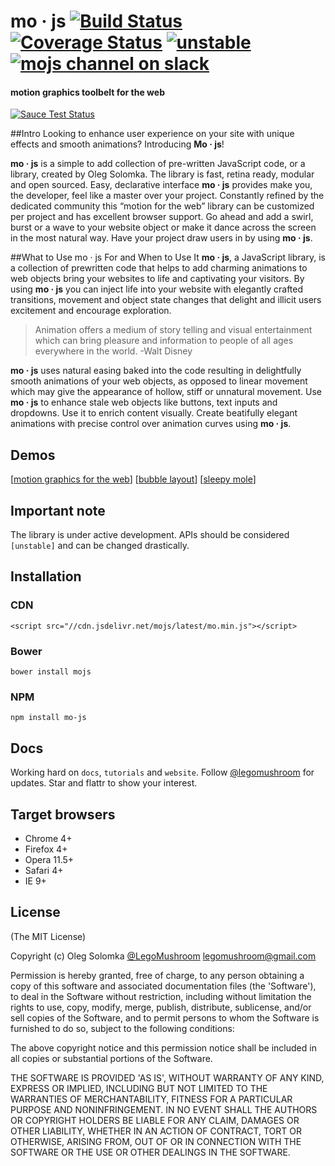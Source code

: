 # mo · js [![Build Status](https://travis-ci.org/legomushroom/mojs.svg?branch=master)](https://travis-ci.org/legomushroom/mojs) [![Coverage Status](https://coveralls.io/repos/legomushroom/mojs/badge.svg?branch=master)](https://coveralls.io/r/legomushroom/mojs?branch=master) [![unstable](https://img.shields.io/badge/stability-unstable-yellow.svg)](http://github.com/badges/stability-badges) [![mojs channel on slack](https://img.shields.io/badge/slack-mojs%20channel-61DAAA.svg?style=flat)](https://mojs.slack.com/messages/mojs/)

#### motion graphics toolbelt for the web

[![Sauce Test Status](https://saucelabs.com/browser-matrix/legomushroom.svg)](https://saucelabs.com/u/legomushroom)

##Intro
Looking to enhance user experience on your site with unique effects and smooth animations? Introducing **Mo · js**!

**mo · js** is a simple to add collection of pre-written JavaScript code, or a library, created by Oleg Solomka. The library is fast, retina ready, modular and open sourced. Easy, declarative interface **mo · js** provides make you, the developer, feel like a master over your project. Constantly refined by the dedicated community this “motion for the web” library can be customized per project and has excellent browser support. Go ahead and add a swirl, burst or a wave to your website object or make it dance across the screen in the most natural way. Have your project draw users in by using **mo · js**.

##What to Use mo · js For and When to Use It
**mo · js**, a JavaScript library, is a collection of prewritten code that helps to add charming animations to web objects bring your websites to life and captivating your visitors. By using **mo · js** you can inject life into your website with elegantly crafted transitions, movement and object state changes that delight and illicit users excitement and encourage exploration. 

>Animation offers a medium of story telling and visual entertainment which can bring pleasure and information to people of all ages everywhere in the world. -Walt Disney

**mo · js** uses natural easing baked into the code resulting in delightfully smooth animations of your web objects, as opposed to linear movement  which may give the appearance of hollow, stiff or unnatural movement. Use **mo · js** to enhance stale web objects like buttons, text inputs and dropdowns. Use it to enrich content visually. Create beatifully elegant animations with precise control over animation curves using **mo · js**.

## Demos
[[motion graphics for the web](http://codepen.io/sol0mka/full/ogOYJj/)]
[[bubble layout](http://codepen.io/sol0mka/full/yNOage/)]
[[sleepy mole](http://codepen.io/sol0mka/full/OyzBXR)]

## Important note
The library is under active development. APIs should be considered `[unstable]` and can be changed drastically.

## Installation
### CDN
`<script src="//cdn.jsdelivr.net/mojs/latest/mo.min.js"></script>`  
### Bower
`bower install mojs`
### NPM
`npm install mo-js`

## Docs
Working hard on `docs`, `tutorials` and `website`. Follow [@legomushroom](https://twitter.com/legomushroom) for updates. Star and flattr to show your interest.

## Target browsers
- Chrome 4+
- Firefox 4+
- Opera 11.5+
- Safari 4+
- IE 9+

## License

(The MIT License)

Copyright (c) Oleg Solomka [@LegoMushroom](https://twitter.com/legomushroom) [legomushroom@gmail.com](mailto:legomushroom@gmail.com)

Permission is hereby granted, free of charge, to any person obtaining a copy of this software and associated documentation files (the 'Software'), to deal in the Software without restriction, including without limitation the rights to use, copy, modify, merge, publish, distribute, sublicense, and/or sell copies of the Software, and to permit persons to whom the Software is furnished to do so, subject to the following conditions:

The above copyright notice and this permission notice shall be included in all copies or substantial portions of the Software.

THE SOFTWARE IS PROVIDED 'AS IS', WITHOUT WARRANTY OF ANY KIND, EXPRESS OR IMPLIED, INCLUDING BUT NOT LIMITED TO THE WARRANTIES OF MERCHANTABILITY, FITNESS FOR A PARTICULAR PURPOSE AND NONINFRINGEMENT. IN NO EVENT SHALL THE AUTHORS OR COPYRIGHT HOLDERS BE LIABLE FOR ANY CLAIM, DAMAGES OR OTHER LIABILITY, WHETHER IN AN ACTION OF CONTRACT, TORT OR OTHERWISE, ARISING FROM, OUT OF OR IN CONNECTION WITH THE SOFTWARE OR THE USE OR OTHER DEALINGS IN THE SOFTWARE.
